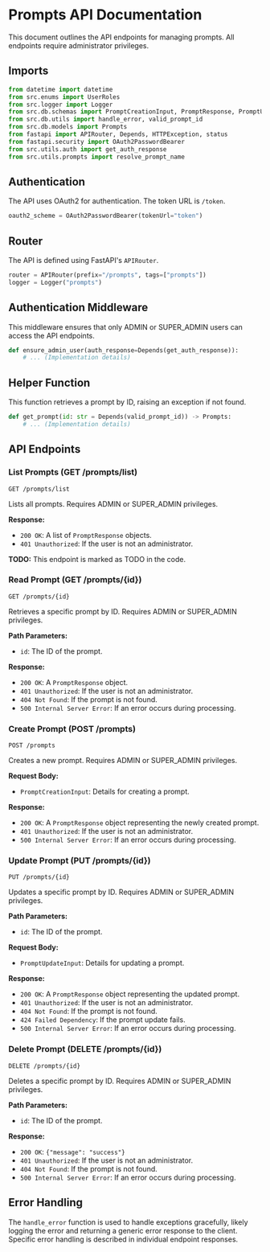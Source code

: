 # Prompts API Documentation

This document outlines the API endpoints for managing prompts.  All endpoints require administrator privileges.

## Imports

```python
from datetime import datetime
from src.enums import UserRoles
from src.logger import Logger
from src.db.schemas import PromptCreationInput, PromptResponse, PromptUpdateInput
from src.db.utils import handle_error, valid_prompt_id
from src.db.models import Prompts
from fastapi import APIRouter, Depends, HTTPException, status
from fastapi.security import OAuth2PasswordBearer
from src.utils.auth import get_auth_response
from src.utils.prompts import resolve_prompt_name
```

## Authentication

The API uses OAuth2 for authentication.  The token URL is `/token`.

```python
oauth2_scheme = OAuth2PasswordBearer(tokenUrl="token")
```

## Router

The API is defined using FastAPI's `APIRouter`.

```python
router = APIRouter(prefix="/prompts", tags=["prompts"])
logger = Logger("prompts")
```

## Authentication Middleware

This middleware ensures that only ADMIN or SUPER_ADMIN users can access the API endpoints.

```python
def ensure_admin_user(auth_response=Depends(get_auth_response)):
    # ... (Implementation details)
```

## Helper Function

This function retrieves a prompt by ID, raising an exception if not found.

```python
def get_prompt(id: str = Depends(valid_prompt_id)) -> Prompts:
    # ... (Implementation details)
```

## API Endpoints

### List Prompts (GET /prompts/list)

```http
GET /prompts/list
```

Lists all prompts.  Requires ADMIN or SUPER_ADMIN privileges.

**Response:**

* `200 OK`: A list of `PromptResponse` objects.
* `401 Unauthorized`: If the user is not an administrator.

**TODO:**  This endpoint is marked as TODO in the code.

### Read Prompt (GET /prompts/{id})

```http
GET /prompts/{id}
```

Retrieves a specific prompt by ID. Requires ADMIN or SUPER_ADMIN privileges.

**Path Parameters:**

* `id`: The ID of the prompt.

**Response:**

* `200 OK`: A `PromptResponse` object.
* `401 Unauthorized`: If the user is not an administrator.
* `404 Not Found`: If the prompt is not found.
* `500 Internal Server Error`: If an error occurs during processing.


### Create Prompt (POST /prompts)

```http
POST /prompts
```

Creates a new prompt. Requires ADMIN or SUPER_ADMIN privileges.

**Request Body:**

* `PromptCreationInput`:  Details for creating a prompt.

**Response:**

* `200 OK`: A `PromptResponse` object representing the newly created prompt.
* `401 Unauthorized`: If the user is not an administrator.
* `500 Internal Server Error`: If an error occurs during processing.


### Update Prompt (PUT /prompts/{id})

```http
PUT /prompts/{id}
```

Updates a specific prompt by ID. Requires ADMIN or SUPER_ADMIN privileges.

**Path Parameters:**

* `id`: The ID of the prompt.

**Request Body:**

* `PromptUpdateInput`: Details for updating a prompt.

**Response:**

* `200 OK`: A `PromptResponse` object representing the updated prompt.
* `401 Unauthorized`: If the user is not an administrator.
* `404 Not Found`: If the prompt is not found.
* `424 Failed Dependency`: If the prompt update fails.
* `500 Internal Server Error`: If an error occurs during processing.


### Delete Prompt (DELETE /prompts/{id})

```http
DELETE /prompts/{id}
```

Deletes a specific prompt by ID. Requires ADMIN or SUPER_ADMIN privileges.

**Path Parameters:**

* `id`: The ID of the prompt.

**Response:**

* `200 OK`: `{"message": "success"}`
* `401 Unauthorized`: If the user is not an administrator.
* `404 Not Found`: If the prompt is not found.
* `500 Internal Server Error`: If an error occurs during processing.


## Error Handling

The `handle_error` function is used to handle exceptions gracefully, likely logging the error and returning a generic error response to the client.  Specific error handling is described in individual endpoint responses.

